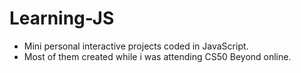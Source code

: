 # Learning-JS
- Mini personal interactive projects coded in JavaScript.
- Most of them created while i was attending CS50 Beyond online.  
